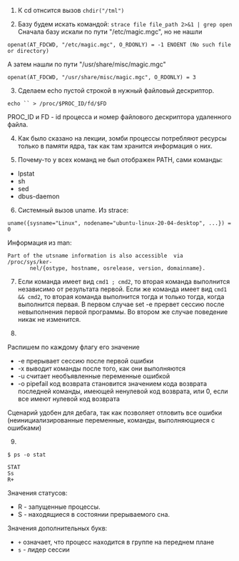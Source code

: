 1. К cd отнсится вызов ```chdir("/tml") ```

2. Базу будем искать командой: ```strace file file_path 2>&1 | grep open```
Сначала базу искали по пути "/etc/magic.mgc", но не нашли

```
openat(AT_FDCWD, "/etc/magic.mgc", O_RDONLY) = -1 ENOENT (No such file or directory)
```
А затем нашли по пути "/usr/share/misc/magic.mgc"
```
openat(AT_FDCWD, "/usr/share/misc/magic.mgc", O_RDONLY) = 3
```

3. Сделаем echo пустой строкой в нужный файловый дескриптор.
```
echo `` > /proc/$PROC_ID/fd/$FD
```
PROC_ID и FD - id процесса и номер файлового дескриптора удаленного файла.

4. Как было сказано на лекции, зомби процессы потребляют ресурсы только в памяти ядра, так как там хранится информация о них.

5. Почему-то у всех команд не был отображен PATH, сами команды: 
- lpstat
- sh
- sed
- dbus-daemon

6. Системный вызов uname. Из strace: 
```
uname({sysname="Linux", nodename="ubuntu-linux-20-04-desktop", ...}) = 0
```
Информация из man:
```
Part of the utsname information is also accessible  via  /proc/sys/ker‐
       nel/{ostype, hostname, osrelease, version, domainname}.
```

7. Если команда имеет вид ```cmd1 ; cmd2```, то вторая команда выполнится независимо от результата первой.
Если же команда имеет вид ```cmd1 && cmd2```, то вторая команда выполнится тогда и только тогда, когда выполнится первая.
В первом случае set -e прервет сессию после невыполнения первой программы.
Во втором же случае поведение никак не изменится.

8.

Распишем по каждому флагу его значение

- -e прерывает сессию после первой ошибки
- -x выводит команды после того, как они выполняются
- -u считает необъявленные переменные ошибкой
- -o pipefail код возврата становится значением кода возврата последней команды, имеющей ненулевой код возврата, или 0, если все имеют нулевой код возврата

Сценарий удобен для дебага, так как позволяет отловить все ошибки (неинициализированные переменные, команды, выполняющиеся с ошибками)

9.

```
$ ps -o stat

STAT
Ss
R+
```
Значения статусов:
- R - запущенные процессы.  
- S - находящиеся в состоянии прерываемого сна.

Значения дополнительных букв:

- ```+``` означает, что процесс находится в группе на переднем плане
- ```s``` - лидер сессии
